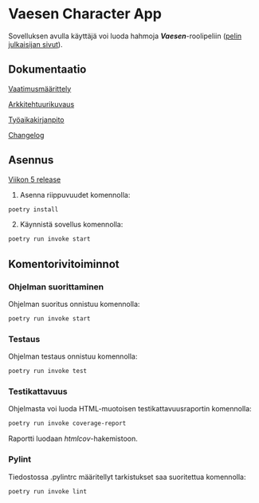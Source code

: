 # Vaesen Character App

Sovelluksen avulla käyttäjä voi luoda hahmoja ***Vaesen***-roolipeliin ([pelin julkaisijan sivut](https://freeleaguepublishing.com/en/games/vaesen/)).

## Dokumentaatio

[Vaatimusmäärittely](https://github.com/kivistoilkka/ot-harjoitustyo/blob/master/dokumentaatio/vaatimusmaarittely.md)

[Arkkitehtuurikuvaus](https://github.com/kivistoilkka/ot-harjoitustyo/blob/master/dokumentaatio/arkkitehtuuri.md)

[Työaikakirjanpito](https://github.com/kivistoilkka/ot-harjoitustyo/blob/master/dokumentaatio/tuntikirjanpito.md)

[Changelog](https://github.com/kivistoilkka/ot-harjoitustyo/blob/master/dokumentaatio/changelog.md)

## Asennus

[Viikon 5 release](https://github.com/kivistoilkka/ot-harjoitustyo/releases/tag/viikko5)

1. Asenna riippuvuudet komennolla:
```bash
poetry install
```

2. Käynnistä sovellus komennolla:
```bash
poetry run invoke start
```

## Komentorivitoiminnot

### Ohjelman suorittaminen
Ohjelman suoritus onnistuu komennolla:
```bash
poetry run invoke start
```

### Testaus
Ohjelman testaus onnistuu komennolla:
```bash
poetry run invoke test
```

### Testikattavuus
Ohjelmasta voi luoda HTML-muotoisen testikattavuusraportin komennolla:
```bash
poetry run invoke coverage-report
```
Raportti luodaan _htmlcov_-hakemistoon.

### Pylint
Tiedostossa .pylintrc määritellyt tarkistukset saa suoritettua komennolla:
```bash
poetry run invoke lint
```